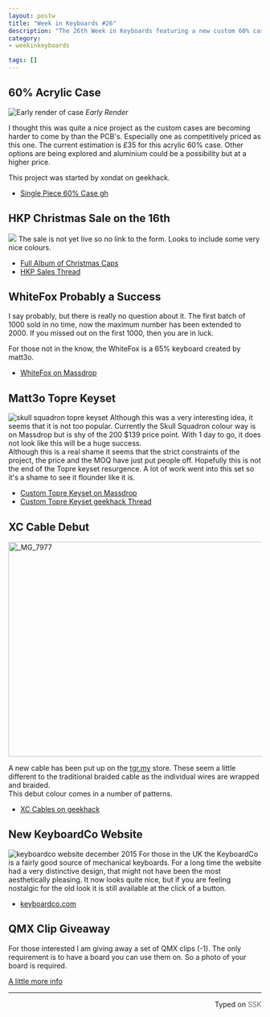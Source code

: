 ```yaml
---
layout: postw
title: "Week in Keyboards #26"
description: "The 26th Week in Keyboards featuring a new custom 60% case."
category: 
- weekinkeyboards

tags: []
---
```


## 60% Acrylic Case 
![Early render of case](https://i.imgur.com/VdlmJ5W.jpg)
*Early Render*

I thought this was quite a nice project as the custom cases are becoming harder to come by than the PCB's. Especially one as competitively priced as this one. The current estimation is £35 for this acrylic 60% case. Other options are being explored and aluminium could be a possibility but at a higher price.

This project was started by xondat on geekhack.

* [Single Piece 60% Case gh](https://geekhack.org/index.php?topic=77731.0)

## HKP Christmas Sale on the 16th
![](https://i.imgur.com/mgdVFMu.jpg)
The sale is not yet live so no link to the form. Looks to include some very nice colours.

* [Full Album of Christmas Caps](https://imgur.com/a/GbLYM)
* [HKP Sales Thread](https://geekhack.org/index.php?topic=61096.0)

## WhiteFox Probably a Success
I say probably, but there is really no question about it. The first batch of 1000 sold in no time, now the maximum number has been extended to 2000. If you missed out on the first 1000, then you are in luck.

For those not in the know, the WhiteFox is a 65% keyboard created by matt3o.

* [WhiteFox on Massdrop](https://www.massdrop.com/buy/the-whitefox-keyboard?mode=guest_open)

## Matt3o Topre Keyset
![skull squadron topre keyset](https://i.imgur.com/RmtoZzK.jpg)
Although this was a very interesting idea, it seems that it is not too popular. Currently the Skull Squadron colour way is on Massdrop but is shy of the 200 $139 price point. With 1 day to go, it does not look like this will be a huge success.  
Although this is a real shame it seems that the strict constraints of the project, the price and the MOQ have just put people off. Hopefully this is not the end of the Topre keyset resurgence. A lot of work went into this set so it's a shame to see it flounder like it is.

* [Custom Topre Keyset on Massdrop](https://www.massdrop.com/buy/custom-topre-keycap-set?mode=guest_open)
* [Custom Topre Keyset geekhack Thread](https://geekhack.org/index.php?topic=74413.0)

## XC Cable Debut

<a data-flickr-embed="true"  href="https://www.flickr.com/photos/47569819@N03/23090572064/" title="_MG_7977"><img src="https://farm6.staticflickr.com/5756/23090572064_03c6f8fd93_z.jpg" width="640" height="427" alt="_MG_7977"></a><script async src="//embedr.flickr.com/assets/client-code.js" charset="utf-8"></script>

A new cable has been put up on the [tgr.my](https://tgr.my/store/) store. These seem a little different to the traditional braided cable as the individual wires are wrapped and braided.   
This debut colour comes in a number of patterns.

* [XC Cables on geekhack](https://geekhack.org/index.php?topic=77725.0)

## New KeyboardCo Website
![keyboardco website december 2015](https://i.imgur.com/50onfJW.png)
For those in the UK the KeyboardCo is a fairly good source of mechanical keyboards. For a long time the website had a very distinctive design, that might not have been the most aesthetically pleasing. It now looks quite nice, but if you are feeling nostalgic for the old look it is still available at the click of a button.

* [keyboardco.com](https://keyboardco.com/)

## QMX Clip Giveaway
For those interested I am giving away a set of QMX clips (-1). The only requirement is to have a board you can use them on. So a photo of your board is required.

[A little more info](https://blog.roastpotatoes.co/review/2015/12/11/qmx-switch-dampeners-review/#giveaway)

------------------------------------------------
 <p style="text-align: right" title="Screwed">Typed on <font color="#6c6c6c">SSK</font></p>
 
